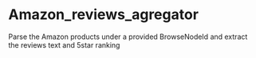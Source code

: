 # Amazon_reviews_agregator
Parse the Amazon products under a provided BrowseNodeId and extract the reviews text and 5star ranking 
